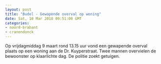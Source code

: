```yaml
---
layout: post
title: "Budel - Gewapende overval op woning"
date: Sat, 10 Mar 2018 09:51:00 GMT
categories: 
- noord-brabant 
- cranendonck 
---
```


Op vrijdagmiddag 9 maart rond 13.15 uur vond een gewapende overval plaats op een woning aan de Dr. Kuyperstraat. Twee mannen overvielen de bewoonster op klaarlichte dag. De politie zoekt getuigen.
